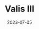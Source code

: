 ---
title: 'Valis III'
tags:
  - platform_genesis
  - genre_rpg
note: 'Limited Run Games: Valis Collection'
digital: false
physical: true
guide: false
pending: false
date: 2023-07-05
---